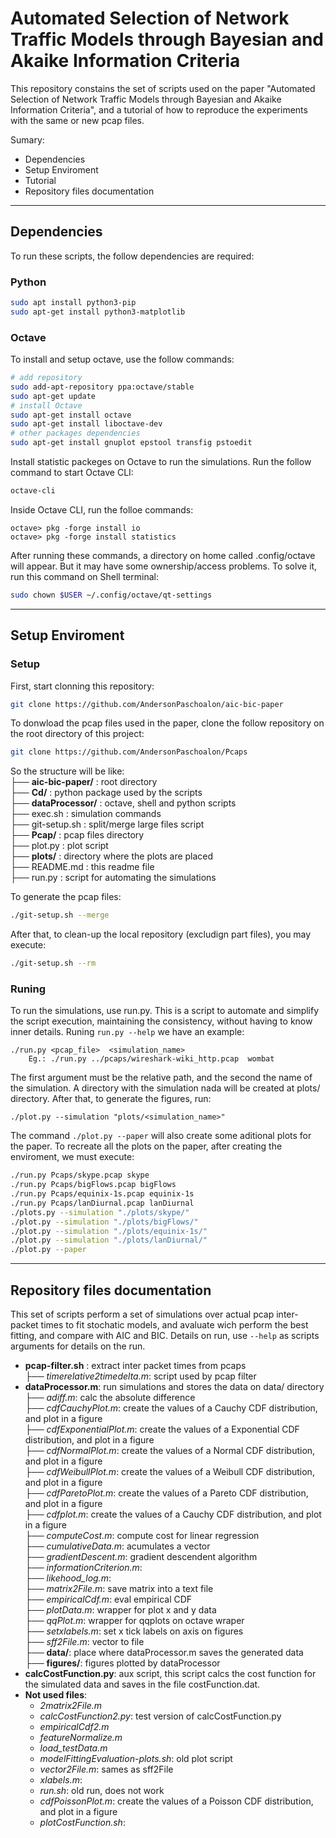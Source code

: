 # Automated Selection of Network Traffic Models through Bayesian and Akaike Information Criteria

This repository constains the set of scripts used on the paper "Automated Selection of Network Traffic Models
through Bayesian and Akaike Information Criteria", and a tutorial of how to reproduce the experiments with the same or new pcap files.

Sumary:
* Dependencies
* Setup Enviroment
* Tutorial
* Repository files documentation

---

## Dependencies

To run these scripts, the follow dependencies are required:

### Python
```bash
sudo apt install python3-pip
sudo apt-get install python3-matplotlib
```

### Octave
To install and setup octave, use the follow commands:
```bash
# add repository
sudo add-apt-repository ppa:octave/stable
sudo apt-get update
# install Octave
sudo apt-get install octave
sudo apt-get install liboctave-dev
# other packages dependencies
sudo apt-get install gnuplot epstool transfig pstoedit
```

Install statistic packeges on Octave to run the simulations. Run the follow command to start Octave CLI:
```bash
octave-cli
```

Inside Octave CLI, run the folloe commands:
```command
octave> pkg -forge install io
octave> pkg -forge install statistics
```

After running these commands, a directory on home called .config/octave will appear. But it may have some ownership/access problems. To solve it, run this command on Shell terminal:
```bash
sudo chown $USER ~/.config/octave/qt-settings
```

---
## Setup Enviroment

### Setup

First, start clonning this repository:
```bash
git clone https://github.com/AndersonPaschoalon/aic-bic-paper
```
To donwload the pcap files used in the paper, clone the follow repository on the root directory of this project:
```bash
git clone https://github.com/AndersonPaschoalon/Pcaps
```
So the structure will be like:  
├── __aic-bic-paper/__ : root directory  
├── __Cd/__ : python package used by the scripts  
├── __dataProcessor/__ : octave, shell and python scripts  
├── exec.sh : simulation commands  
├── git-setup.sh : split/merge large files script  
├── __Pcap/__ : pcap files directory  
├── plot.py : plot script  
├── __plots/__ : directory where the plots are placed  
├── README.md : this readme file  
├── run.py : script for automating the simulations 

To generate the pcap files:
```bash
./git-setup.sh --merge
```
After that, to clean-up the local repository (excludign part files), you may execute:
```bash
./git-setup.sh --rm
```
### Runing

To run the simulations, use run.py. This is a script to automate and simplify the script execution, maintaining the consistency, without having to know inner details.
Runing `run.py --help` we have an example:
```command
./run.py <pcap_file>  <simulation_name>
	Eg.: ./run.py ../pcaps/wireshark-wiki_http.pcap  wombat
```
The first argument must be the relative path, and the second the name of the simulation. A directory with the simulation nada will be created at plots/ directory. After that, to generate the figures, run:
```command
./plot.py --simulation "plots/<simulation_name>"
```
The command `./plot.py --paper` will also create some aditional plots for the paper. To recreate all the plots on the paper, after creating the enviroment, we must execute:
```bash
./run.py Pcaps/skype.pcap skype
./run.py Pcaps/bigFlows.pcap bigFlows
./run.py Pcaps/equinix-1s.pcap equinix-1s
./run.py Pcaps/lanDiurnal.pcap lanDiurnal
./plots.py --simulation "./plots/skype/"
./plot.py --simulation "./plots/bigFlows/"
./plot.py --simulation "./plots/equinix-1s/"
./plot.py --simulation "./plots/lanDiurnal/"
./plot.py --paper
```

---

## Repository files documentation 


This set of scripts perform a set of simulations  over actual pcap inter-packet times to fit stochatic models, and avaluate  wich perform the best fitting, and compare with AIC and BIC. Details on run, use `--help` as scripts arguments for details on the run.  
- __pcap-filter.sh__ : extract inter packet times from pcaps  
    ├── _timerelative2timedelta.m_: script used by pcap filter  
- __dataProcessor.m__: run simulations and stores the data on data/ directory  
    ├── _adiff.m_: calc the absolute difference   
    ├── _cdfCauchyPlot.m_: create the values of a Cauchy CDF  distribution, and plot in a figure  
    ├── _cdfExponentialPlot.m_: create the values of a Exponential CDF  distribution, and plot in a figure  
    ├── _cdfNormalPlot.m_: create the values of a Normal CDF  distribution, and plot in a figure  
    ├── _cdfWeibullPlot.m_: create the values of a Weibull CDF  distribution, and plot in a figure  
    ├── _cdfParetoPlot.m_: create the values of a Pareto CDF  distribution, and plot in a figure  
    ├── _cdfplot.m_: create the values of a Cauchy CDF  distribution, and plot in a figure  
    ├── _computeCost.m_: compute cost for linear regression  
    ├── _cumulativeData.m_: acumulates a vector  
    ├── _gradientDescent.m_: gradient descendent algorithm  
    ├── _informationCriterion.m_:  
    ├── _likehood\_log.m_:  
    ├── _matrix2File.m_: save matrix into a text file  
    ├── _empiricalCdf.m_: eval empirical CDF  
    ├── _plotData.m_: wrapper for plot x and y data  
    ├── _qqPlot.m_: wrapper for qqplots on octave wraper  
    ├── _setxlabels.m_: set x tick labels on axis on figures  
    ├── _sff2File.m_: vector to file  
    ├── __data/__: place where dataProcessor.m saves the generated data  
    ├── __figures/__: figures plotted by dataProcessor  
- __calcCostFunction.py__: aux script, this script calcs the cost function for the simulated data and saves in the file costFunction.dat.  
- __Not used files__:
    - _2matrix2File.m_
    - _calcCostFunction2.py_: test version of calcCostFunction.py
    - _empiricalCdf2.m_ 
    - _featureNormalize.m_
    - _load_testData.m_
    - _modelFittingEvaluation-plots.sh_: old plot script
    - _vector2File.m_: sames as sff2File
    - _xlabels.m_: 
    - _run.sh_: old run, does not work
    - _cdfPoissonPlot.m_: create the values of a Poisson CDF  distribution, and plot in a figure
    - _plotCostFunction.sh_: 








